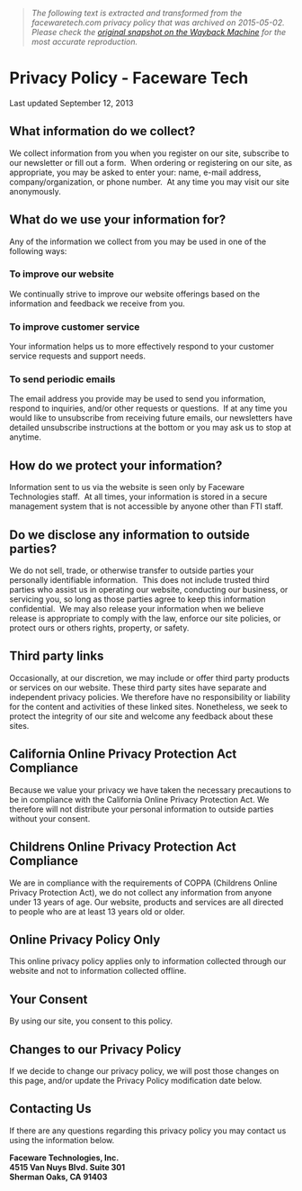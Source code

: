 > *The following text is extracted and transformed from the facewaretech.com privacy policy that was archived on 2015-05-02. Please check the [original snapshot on the Wayback Machine](https://web.archive.org/web/20150502055111id_/http%3A//www.facewaretech.com/privacy-policy) for the most accurate reproduction.*

# Privacy Policy - Faceware Tech

Last updated September 12, 2013

## What information do we collect?

We collect information from you when you register on our site, subscribe to our newsletter or fill out a form.  When ordering or registering on our site, as appropriate, you may be asked to enter your: name, e-mail address, company/organization, or phone number.  At any time you may visit our site anonymously.

## What do we use your information for?

Any of the information we collect from you may be used in one of the following ways:

### To improve our website

We continually strive to improve our website offerings based on the information and feedback we receive from you.

### To improve customer service

Your information helps us to more effectively respond to your customer service requests and support needs.

### To send periodic emails

The email address you provide may be used to send you information, respond to inquiries, and/or other requests or questions.  If at any time you would like to unsubscribe from receiving future emails, our newsletters have detailed unsubscribe instructions at the bottom or you may ask us to stop at anytime.

## How do we protect your information?

Information sent to us via the website is seen only by Faceware Technologies staff.  At all times, your information is stored in a secure management system that is not accessible by anyone other than FTI staff.

## Do we disclose any information to outside parties?

We do not sell, trade, or otherwise transfer to outside parties your personally identifiable information.  This does not include trusted third parties who assist us in operating our website, conducting our business, or servicing you, so long as those parties agree to keep this information confidential.  We may also release your information when we believe release is appropriate to comply with the law, enforce our site policies, or protect ours or others rights, property, or safety.

## Third party links

Occasionally, at our discretion, we may include or offer third party products or services on our website. These third party sites have separate and independent privacy policies. We therefore have no responsibility or liability for the content and activities of these linked sites. Nonetheless, we seek to protect the integrity of our site and welcome any feedback about these sites.

## California Online Privacy Protection Act Compliance

Because we value your privacy we have taken the necessary precautions to be in compliance with the California Online Privacy Protection Act. We therefore will not distribute your personal information to outside parties without your consent.

## Childrens Online Privacy Protection Act Compliance

We are in compliance with the requirements of COPPA (Childrens Online Privacy Protection Act), we do not collect any information from anyone under 13 years of age. Our website, products and services are all directed to people who are at least 13 years old or older.

## Online Privacy Policy Only

This online privacy policy applies only to information collected through our website and not to information collected offline.

## Your Consent

By using our site, you consent to this policy.

## Changes to our Privacy Policy

If we decide to change our privacy policy, we will post those changes on this page, and/or update the Privacy Policy modification date below.

## Contacting Us

If there are any questions regarding this privacy policy you may contact us using the information below.

**Faceware Technologies, Inc.**  
**4515 Van Nuys Blvd. Suite 301**  
**Sherman Oaks, CA 91403**
